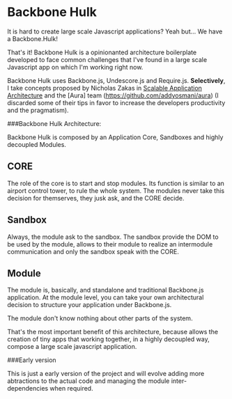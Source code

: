 Backbone Hulk
=============

It is hard to create large scale Javascript applications? Yeah but... We have a Backbone.Hulk! 

That's it! Backbone Hulk is a opinionanted architecture boilerplate developed to face common challenges that I've found in a large scale Javascript app on which I'm working right now. 

 Backbone Hulk uses Backbone.js, Undescore.js and Require.js. **Selectively**, I take concepts proposed by Nicholas Zakas in [Scalable Application Architecture](http://www.slideshare.net/nzakas/scalable-javascript-application-architecture) and the [Aura] team (https://github.com/addyosmani/aura) (I discarded some of their tips in favor to increase the developers productivity and the pragmatism).


###Backbone Hulk Architecture: 

Backbone Hulk is composed by an Application Core, Sandboxes and highly decoupled Modules.

## CORE

The role of the core is to start and stop modules. Its function is similar to an airport control tower, to rule the whole system. The modules never take this decision for themserves, they jusk ask, and the CORE decide. 

## Sandbox

Always, the module ask to the sandbox. The sandbox provide the DOM to be used 
by the module, allows to their module to realize an intermodule communication
and only the sandbox speak with the CORE.

## Module

The module is, basically, and standalone and traditional Backbone.js application. 
At the module level, you can take your own architectural decision to structure your 
application under Backbone.js. 

The module don't know nothing about other parts of the system. 

That's the most important benefit of this architecture, because allows the creation of tiny apps that working together, in a highly decoupled way, compose a large scale javascript application. 

###Early version

This is just a early version of the project and will evolve adding more abtractions to the actual code and managing the module inter-dependencies when required. 

